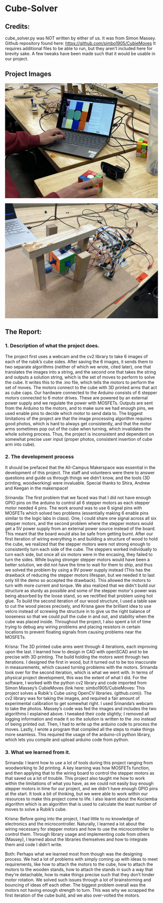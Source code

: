 # Cube-Solver

## Credits:
cube_solver.py was NOT written by either of us. It was from Simon Massey. Github repository found here: 
https://github.com/simbo1905/CubieMoves
It requires additional files to be able to run, but they aren't included here for brevity sake.
A few tweaks have been made such that it would be usable in our project.

## Project Images

![Picture of demo of scanning cube faces.](https://github.com/Srinanda-Yallapragada/cube-solver/blob/main/images/Image%20of%20capturing%20cube%20faces.jpg)

![Picture of the robot finished solving a cube.](https://github.com/Srinanda-Yallapragada/cube-solver/blob/main/images/Image%20of%20robot%20holding%20a%20solved%20cube.jpg)

## The Report:
### 1. Description of what the project does. 
The project first uses a webcam and the cv2 library to take 6 images of each of the rubik’s cube sides. After saving the 6 images, it sends them to two separate algorithms (neither of which we wrote, cited later), one that translates the images into a string, and the second one that takes the string and outputs a solution string, which is the set of moves to perform to solve the cube. It writes this to the .ino file, which tells the motors to perform the set of moves. The motors connect to the cube with 3D printed arms that act as cube caps. Our hardware connected to the Arduino consists of 6 stepper motors connected to 6 motor drives. These are powered by an external power supply and we regulate the power with MOSFETs. Outputs are sent from the Arduino to the motors, and to make sure we had enough pins, we used enable pins to decide which motor to send data to. The biggest limitations of the project are that the image processing algorithm requires good photos, which is hard to always get consistently, and that the motor arms sometimes pop out of the cube when turning, which invalidates the whole solving process. Thus, the project is inconsistent and dependent on somewhat precise user input (proper photos, consistent insertion of cube arm into cube).

### 2. The development process
It should be prefaced that the All-Campus Makerspace was essential in the development of this project. The staff and volunteers were there to answer questions and guide us through things we didn’t know, and the tools (3D printing, woodworking) were invaluable. Special thanks to Shira, Andrew and Keegan in the makerspace! 

Srinanda: The first problem that we faced was that I did not have enough GPIO pins on the arduino to control all 6 stepper motors as each stepper motor needed 4 pins. The work around was to use 6 signal pins with MOSFETs which solved two problems (essentially making 6 enable pins similar to the logic labs in class). One, I could share one signal across all six stepper motors, and the second problem where the stepper motors would get a 5V power supply from an external power source instead of the board. This meant that the board would also be safe from getting burnt. After our first iteration of wiring everything in and building a structure of wood to hold the cube, we realized that the stepper motors were not strong enough to consistently turn each side of the cube. The steppers worked individually to turn each side, but once all six motors were in the encasing, they failed to turn the sides. While buying stronger stepper motors would have been a better solution, we did not have the time to wait for them to ship, and thus we solved the problem by using a 9V power supply instead (This has the drawback of reducing the stepper motors lifespan, but we needed it to last only till the demo so accepted the drawback). This allowed the motors to turn with more current and torque. We also realized that we didn't build our structure as sturdy as possible and some of the stepper motor's power was being absorbed by the loose stand, so we rectified that problem using hot glue. To build the second iteration of our wood structure, I used a table saw to cut the wood pieces precisely, and Krisna gave the brilliant idea to use velcro instead of screwing the structure in to give us the right balance of looseness so that we could pull the cube in and out, and stability when the cube was placed inside. Throughout the project, I also spent a lot of time trying to debug any wiring problems and placing resistors in certain locations to prevent floating signals from causing problems near the MOSFETs. 

Krisna:
The 3D printed cube arms went through 4 iterations, each improving upon the last. I learned how to design in CAD with openSCAD and to be precise with 3D printing. The build holding the motors went through two iterations. I designed the first in wood, but it turned out to be too inaccurate in measurements, which caused turning problems with the motors. Srinanda took over for the second iteration, which is what we went with. In terms of physical project development, this was the extent of what I did. For the software, I worked with the python cv2 library and code imported from Simon Massey’s CubieMoves (link here: simbo1905/CubieMoves: This project solves a Rubik's Cube using OpenCV libraries. (github.com)). The cv2 library was for taking the images, and required a fair amount of experimental calibration to get somewhat right. I used Srinanda’s webcam to take the photos. Massey’s code was fed the images and includes the two algorithms I explained above. I tweaked their code slightly; I removed all logging information and made it so the solution is written to the .ino instead of being printed out. Then, I had to write up the arduino code to process the moves. Lastly, I wrote a program that compiled all the steps to make things more seamless. This required the usage of the arduino-cli python library, which lets you compile and upload arduino code from python. 

### 3. What we learned from it. 
Srinanda:
I learnt how to use a lot of tools during this project ranging from woodworking to 3d printing. A key learning was how MOSFETs function, and then applying that to the wiring board to control the stepper motors as that saved us a lot of trouble. This project also taught me how to work within the limitations of what you have, as we could not easily buy enough stepper motors in time for our project, and we didn't have enough GPIO pins at the start. It took a bit of thinking, but we were able to work within our resources to make this project come to life. I also learnt about the Kociemba algorithm which is an algorithm that is used to calculate the least number of moves to solve a Rubik’s cube.

Krisna: 
Before going into the project, I had little to no knowledge of electronics and the microcontroller. Naturally, I learned a lot about the wiring necessary for stepper motors and how to use the microcontroller to control them. Through library usage and implementing code from others (Massey), I learned about the libraries themselves and how to integrate them and code I didn’t write. 

Both:
Perhaps what we learned most from though was the designing process. We had a lot of problems with simply coming up with ideas to meet requirements, like how to attach the motors to the cube, how to attach the motors to the wooden stands, how to attach the stands in such a way that they’re detachable, how to make things precise such that they don’t hinder motor rotation. We solved such issues through a lot of brainstorming and bouncing of ideas off each other. The biggest problem overall was the motors not having enough strength to turn. This was why we scrapped the first iteration of the cube build, and we also over-volted the motors. 

